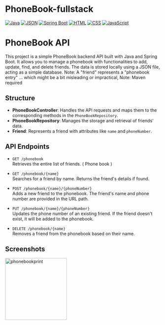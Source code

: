 # PhoneBook-fullstack

[![Java](https://img.shields.io/badge/Java-007396?style=for-the-badge&logo=java&logoColor=white)](https://www.oracle.com/java/)
[![JSON](https://img.shields.io/badge/JSON-000000?style=for-the-badge&logo=json&logoColor=white)](https://www.json.org/json-en.html)
[![Spring Boot](https://img.shields.io/badge/Spring_Boot-6DB33F?style=for-the-badge&logo=spring-boot&logoColor=white)](https://spring.io/projects/spring-boot)
[![HTML](https://img.shields.io/badge/HTML5-E34F26?style=for-the-badge&logo=html5&logoColor=white)](https://developer.mozilla.org/en-US/docs/Web/HTML)
[![CSS](https://img.shields.io/badge/CSS3-1572B6?style=for-the-badge&logo=css3&logoColor=white)](https://developer.mozilla.org/en-US/docs/Web/CSS)
[![JavaScript](https://img.shields.io/badge/JavaScript-F7DF1E?style=for-the-badge&logo=javascript&logoColor=black)](https://developer.mozilla.org/en-US/docs/Web/JavaScript)


# PhoneBook API

This project is a simple PhoneBook backend API built with Java and Spring Boot. It allows you to manage a phonebook with functionalities to add, update, find, and delete friends. The data is stored locally using a JSON file, acting as a simple database.
Note: A "friend" represents a "phonebook entry" ... which might be a bit misleading or impractical, 
Note: Maven required

## Structure

- **PhoneBookController**: Handles the API requests and maps them to the corresponding methods in the `PhoneBookRepository`.
- **PhoneBookRepository**: Manages the storage and retrieval of friends' data.
- **Friend**: Represents a friend with attributes like `name` and `phoneNumber`.

## API Endpoints

- `GET /phonebook`  
  Retrieves the entire list of friends. ( Phone book )

- `GET /phonebook/{name}`  
  Searches for a friend by name. Returns the friend's details if found.

- `POST /phonebook/{name}/{phoneNumber}`  
  Adds a new friend to the phonebook. The friend's name and phone number are provided in the URL path.

- `PUT /phonebook/{name}/{phoneNumber}`  
  Updates the phone number of an existing friend. If the friend doesn't exist, it will be added to the phonebook.

- `DELETE /phonebook/{name}`  
  Removes a friend from the phonebook based on their name.






## Screenshots

<img width="200" alt="phonebookprint" src="https://github.com/user-attachments/assets/0e75ea2a-4304-4a4a-8a3b-1ed190b1e546">

